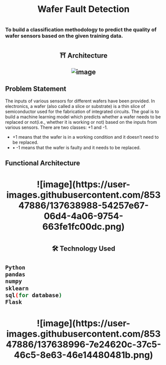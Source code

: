 <h1 align="center">Wafer Fault Detection <h1>
 
### To build a classification methodology to predict the quality of wafer sensors based on the given training data.

  
<h2 align="center">⛩ Architecture

 
 
![image](https://user-images.githubusercontent.com/85347886/137638160-1e2932af-e0ee-4dec-a00f-8552b06a96d0.png)
<h2>
 
 
 ## Problem Statement
 
The inputs of various sensors for different wafers have been provided. In electronics, a wafer (also called a slice or substrate) is a thin slice of semiconductor used for the fabrication of integrated circuits. The goal is to build a machine learning model which predicts whether a wafer needs to be replaced or not(i.e., whether it is working or not) based on the inputs from various sensors. There are two classes: +1 and -1. 
* 	+1 means that the wafer is in a working condition and it doesn’t need to be replaced.
* •	-1 means that the wafer is faulty and it needs to be replaced. 
 

##	Functional Architecture
<h1 align="center"> 
![image](https://user-images.githubusercontent.com/85347886/137638988-54257e67-06d4-4a06-9754-663fe1fc00dc.png)

<h1>
 
 
 <h2 align="center">🛠 Technology Used <h2>
 
 ```bash
 Python
 pandas
 numpy
 sklearn
 sql(for database)
 Flask
```
<h1 align="center"> 
 ![image](https://user-images.githubusercontent.com/85347886/137638996-7e24620c-37c5-46c5-8e63-46e14480481b.png)
<h1>

 
